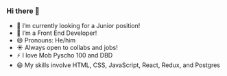### Hi there 👋

<!--
**HenryDelGlitch/HenryDelGlitch** is a ✨ _special_ ✨ repository because its `README.md` (this file) appears on your GitHub profile.

Here are some ideas to get you started:

-->

- 🔭 I’m currently looking for a Junior position!
- 🌱 I’m a Front End Developer!
- 😄 Pronouns: He/him
- :sunny: Always open to collabs and jobs!
- :zap: I love Mob Pyscho 100 and DBD
- :smile: My skills involve HTML, CSS, JavaScript, React, Redux, and Postgres
